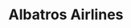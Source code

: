 ---
title: "Albatros Airlines"
url: /catia-la-mar/albatros-airlines-via-embarque-y-desembarque-del-terminal-nacional/
shop: Reisebüro
---